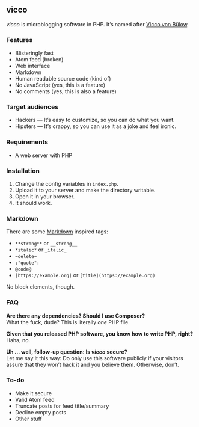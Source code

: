 ## vicco
_vicco_ is microblogging software in PHP. It’s named after [Vicco von Bülow](https://en.wikipedia.org/wiki/Vicco_von_B%C3%BClow).

### Features
* Blisteringly fast
* Atom feed (broken)
* Web interface
* Markdown
* Human readable source code (kind of)
* No JavaScript (yes, this is a feature)
* No comments (yes, this is also a feature)

### Target audiences
* Hackers — It’s easy to customize, so you can do what you want.
* Hipsters — It’s crappy, so you can use it as a joke and feel ironic.

### Requirements
* A web server with PHP

### Installation
1. Change the config variables in `index.php`.
2. Upload it to your server and make the directory writable.
3. Open it in your browser.
4. It should work.

### Markdown
There are some [Markdown](https://daringfireball.net/projects/markdown/) inspired tags:

* `**strong**` or `__strong__`
* `*italic*` or `_italic_`
* `~delete~`
* `:"quote":`
* `@code@`
* `[https://example.org]` or `[title](https://example.org)`

No block elements, though.

### FAQ

**Are there any dependencies? Should I use Composer?**  
What the fuck, dude? This is literally _one_ PHP file.

**Given that you released PHP software, you know how to write PHP, right?**  
Haha, no.

**Uh … well, follow-up question: Is _vicco_ secure?**  
Let me say it this way: Do only use this software publicly if your visitors assure that they won’t hack it and you believe them. Otherwise, don’t.

### To-do
* Make it secure
* Valid Atom feed
* Truncate posts for feed title/summary
* Decline empty posts
* Other stuff
